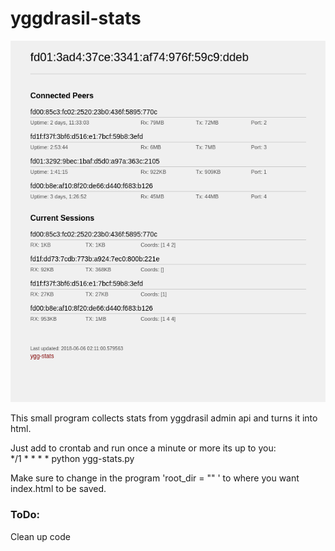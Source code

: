 # yggdrasil-stats

![peerstats](peerstats.png)

This small program collects stats from yggdrasil admin api and turns it into html.  

Just add to crontab and run once a minute or more its up to you:  
*/1 * * * * python ygg-stats.py  

Make sure to change in the program 'root_dir = "" ' to where you want index.html to be saved.  

### ToDo:

Clean up code  
